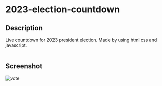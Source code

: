 # 2023-election-countdown
<h2>Description</h2>
Live countdown for 2023 president election. Made by using html css and javascript. 
<br><br>
<h2>Screenshot</h2>

![vote](https://user-images.githubusercontent.com/94852083/230487882-bcc6e36a-ee7d-4d9b-a764-f943d1700886.png)
